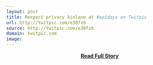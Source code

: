 ```yaml
---
layout: post
title: Respect privacy kinlane at #apidays on Twitpic
url: http://twitpic.com/e30fz6
source: http://twitpic.com/e30fz6
domain: twitpic.com
image: 
---
```


<p></p>
<center><p><a href="http://twitpic.com/e30fz6" style='padding:25px; font-sze:18px; font-weight: bold;'>Read Full Story</a></p></center>
